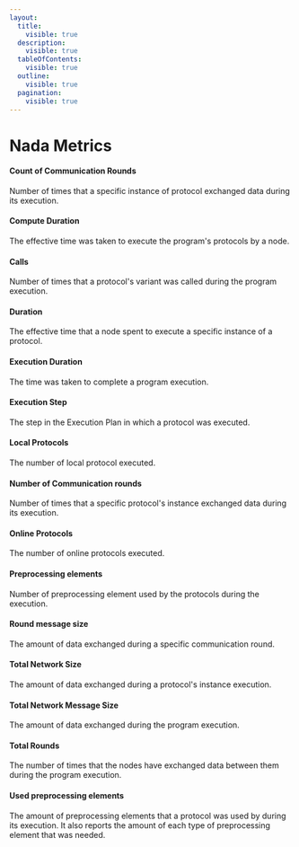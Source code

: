 ```yaml
---
layout:
  title:
    visible: true
  description:
    visible: true
  tableOfContents:
    visible: true
  outline:
    visible: true
  pagination:
    visible: true
---
```


# Nada Metrics

#### Count of Communication Rounds
Number of times that a specific instance of protocol exchanged data during its execution.

#### Compute Duration

The effective time was taken to execute the program's protocols by a node.

#### Calls

Number of times that a protocol's variant was called during the program execution.

#### Duration

The effective time that a node spent to execute a specific instance of a protocol.

#### Execution Duration

The time was taken to complete a program execution.

#### Execution Step

The step in the Execution Plan in which a protocol was executed.

#### Local Protocols

The number of local protocol executed.

#### Number of Communication rounds
Number of times that a specific protocol's instance exchanged data during its execution.

#### Online Protocols

The number of online protocols executed.

#### Preprocessing elements

Number of preprocessing element used by the protocols during the execution.

#### Round message size

The amount of data exchanged during a specific communication round.

#### Total Network Size

The amount of data exchanged during a protocol's instance execution.

#### Total Network Message Size

The amount of data exchanged during the program execution.

#### Total Rounds

The number of times that the nodes have exchanged data between them during the program execution.

#### Used preprocessing elements

The amount of preprocessing elements that a protocol was used by during its execution. It also reports the amount of each type of preprocessing element that was needed.
